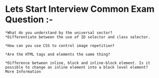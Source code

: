 # Lets Start Interview Common Exam Question :-


    *What do you understand by the universal sector?
    *Differentiate between the use of ID selector and class selector.

    *How can you use CSS to control image repetition?

    *Are the HTML tags and elements the same thing?

    *Difference between inline, block and inline-block element. Is it possible to change an inline element into a block level element?
    More Information 